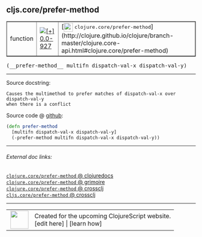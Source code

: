 ## cljs.core/prefer-method



 <table border="1">
<tr>
<td>function</td>
<td><a href="https://github.com/cljsinfo/cljs-api-docs/tree/0.0-927"><img valign="middle" alt="[+] 0.0-927" title="Added in 0.0-927" src="https://img.shields.io/badge/+-0.0--927-lightgrey.svg"></a> </td>
<td>
[<img height="24px" valign="middle" src="http://i.imgur.com/1GjPKvB.png"> <samp>clojure.core/prefer-method</samp>](http://clojure.github.io/clojure/branch-master/clojure.core-api.html#clojure.core/prefer-method)
</td>
</tr>
</table>


 <samp>
(__prefer-method__ multifn dispatch-val-x dispatch-val-y)<br>
</samp>

---





Source docstring:

```
Causes the multimethod to prefer matches of dispatch-val-x over dispatch-val-y
when there is a conflict
```


Source code @ [github](https://github.com/clojure/clojurescript/blob/r993/src/cljs/cljs/core.cljs#L3548-L3552):

```clj
(defn prefer-method
  [multifn dispatch-val-x dispatch-val-y]
  (-prefer-method multifn dispatch-val-x dispatch-val-y))
```

<!--
Repo - tag - source tree - lines:

 <pre>
clojurescript @ r993
└── src
    └── cljs
        └── cljs
            └── <ins>[core.cljs:3548-3552](https://github.com/clojure/clojurescript/blob/r993/src/cljs/cljs/core.cljs#L3548-L3552)</ins>
</pre>

-->

---



###### External doc links:

[`clojure.core/prefer-method` @ clojuredocs](http://clojuredocs.org/clojure.core/prefer-method)<br>
[`clojure.core/prefer-method` @ grimoire](http://conj.io/store/v1/org.clojure/clojure/1.7.0-beta3/clj/clojure.core/prefer-method/)<br>
[`clojure.core/prefer-method` @ crossclj](http://crossclj.info/fun/clojure.core/prefer-method.html)<br>
[`cljs.core/prefer-method` @ crossclj](http://crossclj.info/fun/cljs.core.cljs/prefer-method.html)<br>

---

 <table>
<tr><td>
<img valign="middle" align="right" width="48px" src="http://i.imgur.com/Hi20huC.png">
</td><td>
Created for the upcoming ClojureScript website.<br>
[edit here] | [learn how]
</td></tr></table>

[edit here]:https://github.com/cljsinfo/cljs-api-docs/blob/master/cljsdoc/cljs.core/prefer-method.cljsdoc
[learn how]:https://github.com/cljsinfo/cljs-api-docs/wiki/cljsdoc-files

<!--

This information was too distracting to show to readers, but I'll leave it
commented here since it is helpful to:

- pretty-print the data used to generate this document
- and show how to retrieve that data



The API data for this symbol:

```clj
{:ns "cljs.core",
 :name "prefer-method",
 :signature ["[multifn dispatch-val-x dispatch-val-y]"],
 :history [["+" "0.0-927"]],
 :type "function",
 :full-name-encode "cljs.core/prefer-method",
 :source {:code "(defn prefer-method\n  [multifn dispatch-val-x dispatch-val-y]\n  (-prefer-method multifn dispatch-val-x dispatch-val-y))",
          :title "Source code",
          :repo "clojurescript",
          :tag "r993",
          :filename "src/cljs/cljs/core.cljs",
          :lines [3548 3552]},
 :full-name "cljs.core/prefer-method",
 :clj-symbol "clojure.core/prefer-method",
 :docstring "Causes the multimethod to prefer matches of dispatch-val-x over dispatch-val-y\nwhen there is a conflict"}

```

Retrieve the API data for this symbol:

```clj
;; from Clojure REPL
(require '[clojure.edn :as edn])
(-> (slurp "https://raw.githubusercontent.com/cljsinfo/cljs-api-docs/catalog/cljs-api.edn")
    (edn/read-string)
    (get-in [:symbols "cljs.core/prefer-method"]))
```

-->
